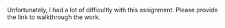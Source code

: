 Unfortunately, I had a lot of difficultly with this assignment. Please provide the link to walkthrough the work.